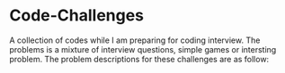 # Code-Challenges
A collection of codes while I am preparing for coding interview. The problems is a mixture of interview questions, simple games or intersting problem.
The problem descriptions for these challenges are as follow:
